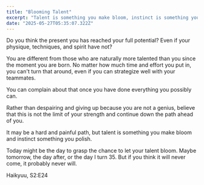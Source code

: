 ```yaml
---
title: "Blooming Talent"
excerpt: "Talent is something you make bloom, instinct is something you polish"
date: "2025-05-27T05:35:07.322Z"
---
```


Do you think the present you has reached your full potential? Even if your physique, techniques, and spirit have not?

You are different from those who are naturally more talented than you since the moment you are born. No matter how much time and effort you put in, you can't turn that around, even if you can strategize well with your teammates.

You can complain about that once you have done everything you possibly can.

Rather than despairing and giving up because you are not a genius, believe that this is not the limit of your strength and continue down the path ahead of you.

It may be a hard and painful path, but talent is something you make bloom and instinct something you polish.

Today might be the day to grasp the chance to let your talent bloom. Maybe tomorrow, the day after, or the day I turn 35. But if you think it will never come, it probably never will.

Haikyuu, S2:E24
